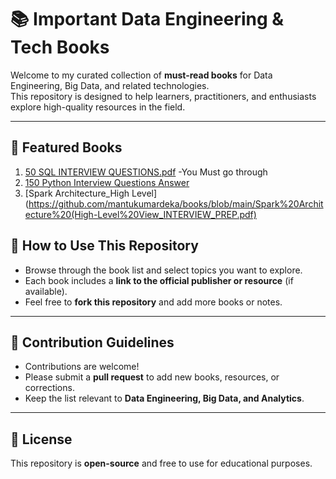 # 📚 Important Data Engineering & Tech Books

Welcome to my curated collection of **must-read books** for Data Engineering, Big Data, and related technologies.  
This repository is designed to help learners, practitioners, and enthusiasts explore high-quality resources in the field.

---

## 🔹 Featured Books

1. [50 SQL INTERVIEW QUESTIONS.pdf](https://github.com/mantukumardeka/Books/blob/main/50%20SQL%20INTERVIEW%20QUESTIONS.pdf) -You Must go through
2. [150 Python Interview Questions Answer](https://github.com/mantukumardeka/books/blob/main/150%20Python%20Interview%20Questions%20%26%20Answers%20-%20Corrected.pdf)
3. [Spark Architecture_High Level](https://github.com/mantukumardeka/books/blob/main/Spark%20Architecture%20(High-Level%20View_INTERVIEW_PREP.pdf)



## 🔹 How to Use This Repository

- Browse through the book list and select topics you want to explore.  
- Each book includes a **link to the official publisher or resource** (if available).  
- Feel free to **fork this repository** and add more books or notes.

---

## 🔹 Contribution Guidelines

- Contributions are welcome!  
- Please submit a **pull request** to add new books, resources, or corrections.  
- Keep the list relevant to **Data Engineering, Big Data, and Analytics**.

---

## 🔹 License

This repository is **open-source** and free to use for educational purposes.  
